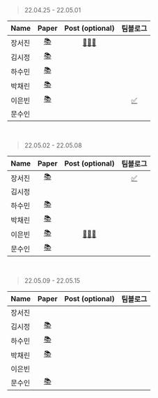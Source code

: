 > 22.04.25 - 22.05.01

|Name|Paper|Post (optional)|팀블로그|
|---|:---:|:---:|:---:|
|장서진|[📚](https://proceedings.neurips.cc/paper/2017/file/6449f44a102fde848669bdd9eb6b76fa-Paper.pdf)|[🧑🏻‍💻](https://sulky-waltz-11f.notion.site/LightGBM-A-Highly-Efficient-Gradient-Boosting-Decision-Tree-e6e10916e20d4ff198daf5678737fcf3)|
|김시정|[📚](https://arxiv.org/abs/1906.08172)||
|하수민|[📚](https://arxiv.org/pdf/1905.00641.pdf)||
|박채린|[📚](https://arxiv.org/pdf/2104.00298.pdf)||||
|이은빈|[📚](https://ieeexplore.ieee.org/stamp/stamp.jsp?tp=&arnumber=9129067)||[✅](https://gdscewha.tistory.com/entry/%EC%9D%B8%EA%B3%B5%EC%A7%80%EB%8A%A5-%EB%85%BC%EB%AC%B8-%EC%9D%BD%EA%B8%B0-2%EC%A3%BC%EC%B0%A8)|
|문수인|||

<br>

> 22.05.02 - 22.05.08

|Name|Paper|Post (optional)|팀블로그|
|---|:---:|:---:|:---:|
|장서진|[📚](https://arxiv.org/abs/1703.10593v6)||[✅]()|
|김시정|||
|하수민|[📚](https://arxiv.org/abs/1904.01941)||
|박채린|[📚](https://dl.acm.org/doi/pdf/10.1145/3292500.3330701)||
|이은빈|[📚](https://ieeexplore.ieee.org/document/9023098)|[🧑🏻‍💻](https://silver-spike-7ea.notion.site/Speech-Emotion-Recognition-Using-Speech-Feature-and-Word-Embedding-422941072f3d4f919ca34145d36b93f7)|
|문수인|[📚](https://arxiv.org/pdf/1908.07442.pdf)||

<br>

> 22.05.09 - 22.05.15

|Name|Paper|Post (optional)|팀블로그|
|---|:---:|:---:|:---:|
|장서진||||
|김시정|[📚](https://arxiv.org/abs/1909.09586)||
|하수민|[📚](https://arxiv.org/abs/1406.2661)||
|박채린|[📚](https://www.koreascience.or.kr/article/JAKO202111037333961.pdf)||
|이은빈|||
|문수인|[📚](https://arxiv.org/pdf/1611.01578.pdf)||

